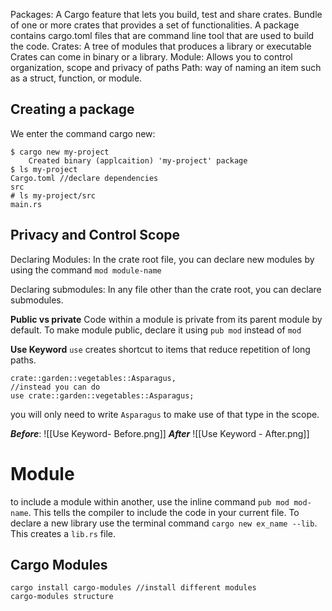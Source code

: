Packages: A Cargo feature that lets you build, test and share crates.
	Bundle of one or more crates that provides a set of functionalities. A package contains cargo.toml files that are command line tool that are used to build the code.
Crates: A tree of modules that produces a library or executable
	Crates can come in binary or a library.
Module: Allows you to control organization, scope and privacy of paths
Path: way of naming an item such as a struct, function, or module.


## Creating a package
We enter the command cargo new:
~~~
$ cargo new my-project
	Created binary (applcaition) 'my-project' package
$ ls my-project 
Cargo.toml //declare dependencies
src 
# ls my-project/src
main.rs

~~~


## Privacy and Control Scope
Declaring Modules: In the crate root file, you can declare new modules by using the command `mod module-name` 

Declaring submodules: In any file other than the crate root, you can declare submodules. 

**Public vs private**
Code within a module is private from its parent module by default. To make module public, declare it using `pub mod` instead of `mod`

**Use Keyword**
`use` creates shortcut to items that reduce repetition of long paths. 
~~~
crate::garden::vegetables::Asparagus,
//instead you can do
use crate::garden::vegetables::Asparagus; 
~~~
you will only need to write `Asparagus` to make use of that type in the scope.

***Before***: 
![[Use Keyword- Before.png]]
***After***
![[Use Keyword - After.png]]
# Module
to include a module within another, use the inline command `pub mod mod-name`. This tells the compiler to include the code in your current file. To declare a new library use the terminal command `cargo new ex_name --lib`. This creates a `lib.rs` file.

## Cargo Modules
~~~
cargo install cargo-modules //install different modules
cargo-modules structure
~~~

